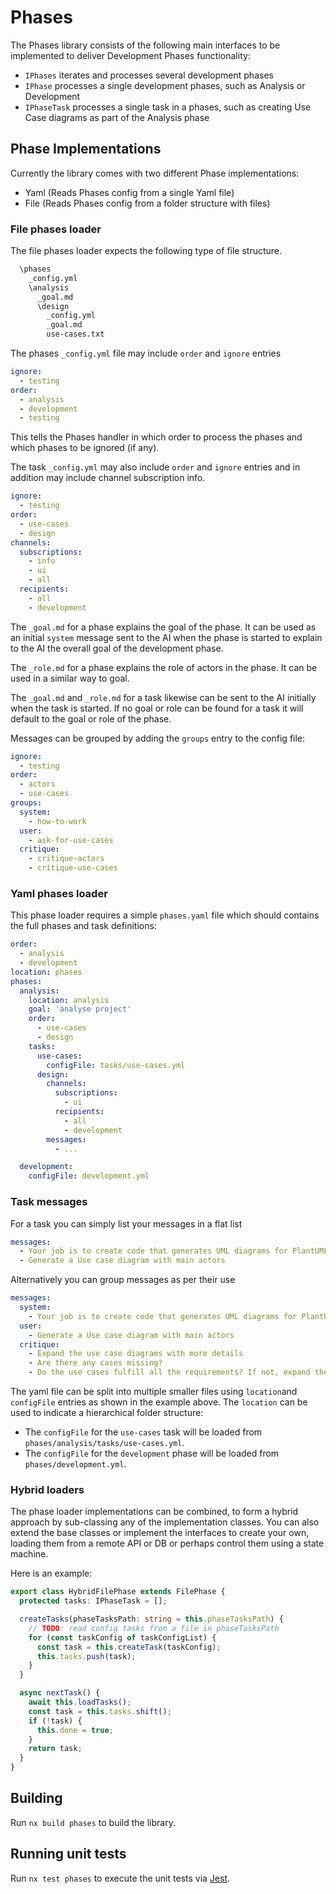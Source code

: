 # Phases

The Phases library consists of the following main interfaces to be implemented to deliver Development Phases functionality:

- `IPhases` iterates and processes several development phases
- `IPhase` processes a single development phases, such as Analysis or Development
- `IPhaseTask` processes a single task in a phases, such as creating Use Case diagrams as part of the Analysis phase

## Phase Implementations

Currently the library comes with two different Phase implementations:

- Yaml (Reads Phases config from a single Yaml file)
- File (Reads Phases config from a folder structure with files)

### File phases loader

The file phases loader expects the following type of file structure.

```bash
  \phases
    _config.yml
    \analysis
      _goal.md
      \design
        _config.yml
        _goal.md
        use-cases.txt

```

The phases `_config.yml` file may include `order` and `ignore` entries

```yml
ignore:
  - testing
order:
  - analysis
  - development
  - testing
```

This tells the Phases handler in which order to process the phases and which phases to be ignored (if any).

The task `_config.yml` may also include `order` and `ignore` entries and in addition may include channel subscription info.

```yml
ignore:
  - testing
order:
  - use-cases
  - design
channels:
  subscriptions:
    - info
    - ui
    - all
  recipients:
    - all
    - development
```

The `_goal.md` for a phase explains the goal of the phase. It can be used as an initial `system` message sent to the AI when the phase is started to explain to the AI the overall goal of the development phase.

The `_role.md` for a phase explains the role of actors in the phase. It can be used in a similar way to goal.

The `_goal.md` and `_role.md` for a task likewise can be sent to the AI initially when the task is started. If no goal or role can be found for a task it will default to the goal or role of the phase.

Messages can be grouped by adding the `groups` entry to the config file:

```yml
ignore:
  - testing
order:
  - actors
  - use-cases
groups:
  system:
    - how-to-work
  user:
    - ask-for-use-cases
  critique:
    - critique-actors
    - critique-use-cases
```

### Yaml phases loader

This phase loader requires a simple `phases.yaml` file which should contains the full phases and task definitions:

```yml
order:
  - analysis
  - development
location: phases
phases:
  analysis:
    location: analysis
    goal: 'analyse project'
    order:
      - use-cases
      - design
    tasks:
      use-cases:
        configFile: tasks/use-cases.yml
      design:
        channels:
          subscriptions:
            - ui
          recipients:
            - all
            - development
        messages:
          - ...

  development:
    configFile: development.yml
```

### Task messages

For a task you can simply list your messages in a flat list

```yml
messages:
  - Your job is to create code that generates UML diagrams for PlantUML
  - Generate a Use case diagram with main actors
```

Alternatively you can group messages as per their use

```yml
messages:
  system:
    - Your job is to create code that generates UML diagrams for PlantUML
  user:
    - Generate a Use case diagram with main actors
  critique:
    - Expand the use case diagrams with more details
    - Are there any cases missing?
    - Do the use cases fulfill all the requirements? If not, expand the uses cases further
```

The yaml file can be split into multiple smaller files using `location`and `configFile` entries as shown in the example above.
The `location` can be used to indicate a hierarchical folder structure:

- The `configFile` for the `use-cases` task will be loaded from `phases/analysis/tasks/use-cases.yml`.
- The `configFile` for the `development` phase will be loaded from `phases/development.yml`.

### Hybrid loaders

The phase loader implementations can be combined, to form a hybrid approach by sub-classing any of the implementation classes. You can also extend the base classes or implement the interfaces to create your own, loading them from a remote API or DB or perhaps control them using a state machine.

Here is an example:

```ts
export class HybridFilePhase extends FilePhase {
  protected tasks: IPhaseTask = [];

  createTasks(phaseTasksPath: string = this.phaseTasksPath) {
    // TODO: read config tasks from a file in phaseTasksPath
    for (const taskConfig of taskConfigList) {
      const task = this.createTask(taskConfig);
      this.tasks.push(task);
    }
  }

  async nextTask() {
    await this.loadTasks();
    const task = this.tasks.shift();
    if (!task) {
      this.done = true;
    }
    return task;
  }
}
```

## Building

Run `nx build phases` to build the library.

## Running unit tests

Run `nx test phases` to execute the unit tests via [Jest](https://jestjs.io).
